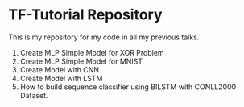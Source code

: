 # TF-Tutorial Repository

This is my repository for my code in all my previous talks.

1. Create MLP Simple Model for XOR Problem
2. Create MLP Simple Model for MNIST
3. Create Model with CNN
4. Create Model with LSTM
5. How to build sequence classifier using BILSTM with CONLL2000 Dataset.
